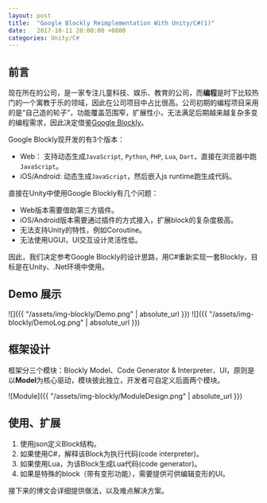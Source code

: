 ```yaml
---
layout: post
title:  "Google Blockly Reimplementation With Unity/C#(1)"
date:   2017-10-11 20:00:00 +0800
categories: Unity/C#
---
```




## 前言

现在所在的公司，是一家专注儿童科技、娱乐、教育的公司，而**编程**是时下比较热门的一个寓教于乐的领域，因此在公司项目中占比很高。公司初期的编程项目采用的是“自己造的轮子”，功能覆盖范围窄，扩展性小，无法满足后期越来越复杂多变的编程需求，因此决定借鉴[Google Blockly](https://developers.google.com/blockly/)。

Google Blockly现开发的有3个版本：

* Web： 支持动态生成`JavaScript`, `Python`, `PHP`, `Lua`, `Dart`，直接在浏览器中跑`JavaScript`。
* iOS/Android: 动态生成`JavaScript`，然后嵌入js runtime跑生成代码。

直接在Unity中使用Google Blockly有几个问题：

* Web版本需要借助第三方插件。
* iOS/Android版本需要通过插件的方式接入，扩展block的复杂度极高。
* 无法支持Unity的特性，例如Coroutine。
* 无法使用UGUI，UI交互设计灵活性低。

因此，我们决定参考Google Blockly的设计思路，用C#重新实现一套Blockly，目标是在Unity、.Net环境中使用。



## Demo 展示

![]({{ "/assets/img-blockly/Demo.png" | absolute_url }}) ![]({{ "/assets/img-blockly/DemoLog.png" | absolute_url }})



## <a id="framework_design">框架设计</a>

框架分三个模块：Blockly Model、Code Generator & Interpreter、UI，原则是以**Model**为核心驱动，模块彼此独立，开发者可自定义后面两个模块。

![Module]({{ "/assets/img-blockly/ModuleDesign.png" | absolute_url }})



## 使用、扩展

1. 使用json定义Block结构。
2. 如果使用C#，解释该Block为执行代码(code interpreter)。
3. 如果使用Lua，为该Block生成Lua代码(code generator)。
4. 如果是特殊的block（带有变形功能），需要提供可供编辑变形的UI。



接下来的博文会详细提供做法，以及难点解决方案。

